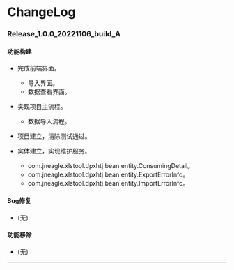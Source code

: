 # ChangeLog

### Release_1.0.0_20221106_build_A

#### 功能构建

- 完成前端界面。
  - 导入界面。
  - 数据查看界面。

- 实现项目主流程。
  - 数据导入流程。

- 项目建立，清除测试通过。

- 实体建立，实现维护服务。
  - com.jneagle.xlstool.dpxhtj.bean.entity.ConsumingDetail。
  - com.jneagle.xlstool.dpxhtj.bean.entity.ExportErrorInfo。
  - com.jneagle.xlstool.dpxhtj.bean.entity.ImportErrorInfo。

#### Bug修复

- (无)

#### 功能移除

- (无)

---
